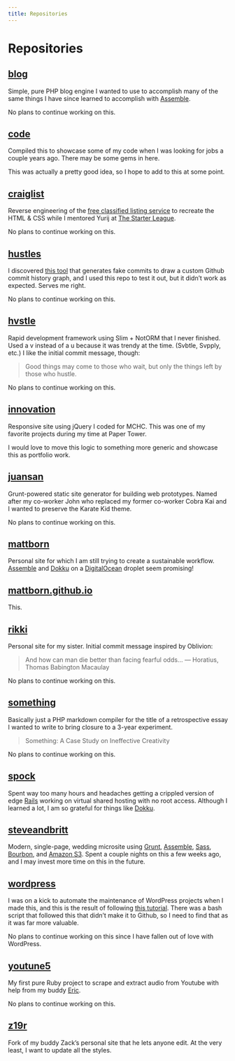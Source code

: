 ```yaml
---
title: Repositories
---
```


# Repositories

## [blog](https://github.com/mattborn/blog)

Simple, pure PHP blog engine I wanted to use to accomplish many of the same things I have since learned to accomplish with [Assemble](http://assemble.io).

No plans to continue working on this.

## [code](https://github.com/mattborn/code)

Compiled this to showcase some of my code when I was looking for jobs a couple years ago. There may be some gems in here.

This was actually a pretty good idea, so I hope to add to this at some point.

## [craiglist](https://github.com/mattborn/craiglist)

Reverse engineering of the [free classified listing service](http://craigslist.com) to recreate the HTML & CSS while I mentored Yurij at [The Starter League](http://starterleague.com).

No plans to continue working on this.

## [hustles](https://github.com/mattborn/hustles)

I discovered [this tool](https://github.com/IonicaBizau/github-contributions) that generates fake commits to draw a custom Github commit history graph, and I used this repo to test it out, but it didn’t work as expected. Serves me right.

No plans to continue working on this.

## [hvstle](https://github.com/mattborn/hvstle)

Rapid development framework using Slim + NotORM that I never finished. Used a v instead of a u because it was trendy at the time. (Svbtle, Svpply, etc.) I like the initial commit message, though:

> Good things may come to those who wait, but only the things left by those who hustle.

No plans to continue working on this.

## [innovation](https://github.com/mattborn/innovation)

Responsive site using jQuery I coded for MCHC. This was one of my favorite projects during my time at Paper Tower.

I would love to move this logic to something more generic and showcase this as portfolio work.

## [juansan](https://github.com/mattborn/juansan)

Grunt-powered static site generator for building web prototypes. Named after my co-worker John who replaced my former co-worker Cobra Kai and I wanted to preserve the Karate Kid theme.

No plans to continue working on this.

## [mattborn](https://github.com/mattborn/mattborn)

Personal site for which I am still trying to create a sustainable workflow. [Assemble](http://assemble.io) and [Dokku](https://github.com/progrium/dokku) on a [DigitalOcean](https://digitalocean.com) droplet seem promising!

## [mattborn.github.io](https://github.com/mattborn/mattborn.github.io)

This.

## [rikki](https://github.com/mattborn/rikki)

Personal site for my sister. Initial commit message inspired by Oblivion:

> And how can man die better than facing fearful odds... — Horatius, Thomas Babington Macaulay

No plans to continue working on this.

## [something](https://github.com/mattborn/something)

Basically just a PHP markdown compiler for the title of a retrospective essay I wanted to write to bring closure to a 3-year experiment.

> Something: A Case Study on Ineffective Creativity

No plans to continue working on this.

## [spock](https://github.com/mattborn/spock)

Spent way too many hours and headaches getting a crippled version of edge [Rails](http://rubyonrails.org) working on virtual shared hosting with no root access. Although I learned a lot, I am so grateful for things like [Dokku](https://github.com/progrium/dokku).

## [steveandbritt](https://github.com/mattborn/steveandbritt)

Modern, single-page, wedding microsite using [Grunt](http://gruntjs.com), [Assemble](http://assemble.io), [Sass](http://sass-lang.com), [Bourbon](http://bourbon.io), and [Amazon S3](http://aws.amazon.com/s3). Spent a couple nights on this a few weeks ago, and I may invest more time on this in the future.

## [wordpress](https://github.com/mattborn/wordpress)

I was on a kick to automate the maintenance of WordPress projects when I made this, and this is the result of following [this tutorial](http://davidwinter.me/articles/2012/04/09/install-and-manage-wordpress-with-git/). There was a bash script that followed this that didn’t make it to Github, so I need to find that as it was far more valuable.

No plans to continue working on this since I have fallen out of love with WordPress.

## [youtune5](https://github.com/mattborn/youtune5)

My first pure Ruby project to scrape and extract audio from Youtube with help from my buddy [Eric](http://ericcecchi.com).

No plans to continue working on this.

## [z19r](https://github.com/mattborn/z19r)

Fork of my buddy Zack’s personal site that he lets anyone edit. At the very least, I want to update all the styles.
